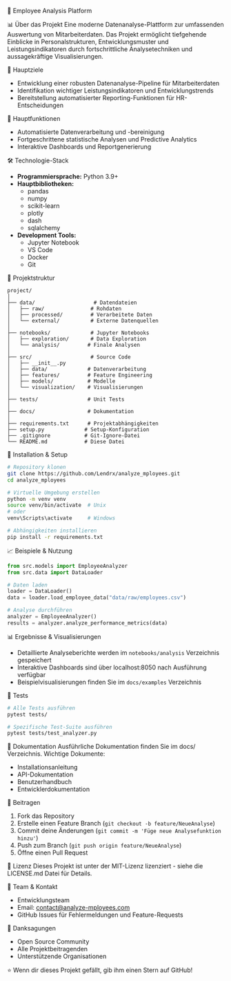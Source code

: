 🚀 Employee Analysis Platform

📊 Über das Projekt
Eine moderne Datenanalyse-Plattform zur umfassenden Auswertung von Mitarbeiterdaten. Das Projekt ermöglicht tiefgehende Einblicke in Personalstrukturen, Entwicklungsmuster und Leistungsindikatoren durch fortschrittliche Analysetechniken und aussagekräftige Visualisierungen.

🎯 Hauptziele
* Entwicklung einer robusten Datenanalyse-Pipeline für Mitarbeiterdaten
* Identifikation wichtiger Leistungsindikatoren und Entwicklungstrends
* Bereitstellung automatisierter Reporting-Funktionen für HR-Entscheidungen

🔑 Hauptfunktionen
* Automatisierte Datenverarbeitung und -bereinigung
* Fortgeschrittene statistische Analysen und Predictive Analytics
* Interaktive Dashboards und Reportgenerierung

🛠️ Technologie-Stack
* **Programmiersprache:** Python 3.9+
* **Hauptbibliotheken:**
   * pandas
   * numpy
   * scikit-learn
   * plotly
   * dash
   * sqlalchemy
* **Development Tools:**
   * Jupyter Notebook
   * VS Code
   * Docker
   * Git

📁 Projektstruktur
```
project/
│
├── data/                   # Datendateien
│   ├── raw/               # Rohdaten
│   ├── processed/         # Verarbeitete Daten
│   └── external/          # Externe Datenquellen
│
├── notebooks/             # Jupyter Notebooks
│   ├── exploration/       # Data Exploration
│   └── analysis/         # Finale Analysen
│
├── src/                   # Source Code
│   ├── __init__.py
│   ├── data/             # Datenverarbeitung
│   ├── features/         # Feature Engineering
│   ├── models/           # Modelle
│   └── visualization/    # Visualisierungen
│
├── tests/                # Unit Tests
│
├── docs/                 # Dokumentation
│
├── requirements.txt      # Projektabhängigkeiten
├── setup.py             # Setup-Konfiguration
├── .gitignore           # Git-Ignore-Datei
└── README.md            # Diese Datei
```

🚀 Installation & Setup
```bash
# Repository klonen
git clone https://github.com/Lendrx/analyze_mployees.git
cd analyze_mployees

# Virtuelle Umgebung erstellen
python -m venv venv
source venv/bin/activate  # Unix
# oder
venv\Scripts\activate     # Windows

# Abhängigkeiten installieren
pip install -r requirements.txt
```

📈 Beispiele & Nutzung
```python
from src.models import EmployeeAnalyzer
from src.data import DataLoader

# Daten laden
loader = DataLoader()
data = loader.load_employee_data("data/raw/employees.csv")

# Analyse durchführen
analyzer = EmployeeAnalyzer()
results = analyzer.analyze_performance_metrics(data)
```

📊 Ergebnisse & Visualisierungen
* Detaillierte Analyseberichte werden im `notebooks/analysis` Verzeichnis gespeichert
* Interaktive Dashboards sind über localhost:8050 nach Ausführung verfügbar
* Beispielvisualisierungen finden Sie im `docs/examples` Verzeichnis

🧪 Tests
```bash
# Alle Tests ausführen
pytest tests/

# Spezifische Test-Suite ausführen
pytest tests/test_analyzer.py
```

📝 Dokumentation
Ausführliche Dokumentation finden Sie im docs/ Verzeichnis. Wichtige Dokumente:
* Installationsanleitung
* API-Dokumentation
* Benutzerhandbuch
* Entwicklerdokumentation

🤝 Beitragen
1. Fork das Repository
2. Erstelle einen Feature Branch (`git checkout -b feature/NeueAnalyse`)
3. Commit deine Änderungen (`git commit -m 'Füge neue Analysefunktion hinzu'`)
4. Push zum Branch (`git push origin feature/NeueAnalyse`)
5. Öffne einen Pull Request

📜 Lizenz
Dieses Projekt ist unter der MIT-Lizenz lizenziert - siehe die LICENSE.md Datei für Details.

👥 Team & Kontakt
* Entwicklungsteam
* Email: contact@analyze-mployees.com
* GitHub Issues für Fehlermeldungen und Feature-Requests

🙏 Danksagungen
* Open Source Community
* Alle Projektbeitragenden
* Unterstützende Organisationen

⭐️ Wenn dir dieses Projekt gefällt, gib ihm einen Stern auf GitHub!
